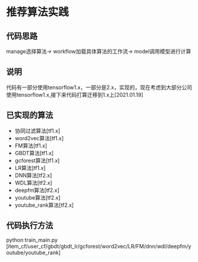 # 推荐算法实践

## 代码思路

manage选择算法-> workflow加载具体算法的工作流-> model调用模型进行计算

## 说明
代码有一部分使用tensorflow1.x，一部分是2.x，实现的，现在考虑到大部分公司使用tensorflow1.x,接下来代码打算迁移到1.x上[2021.01.19]

## 已实现的算法

- 协同过滤算法[tf1.x]
- word2vec算法[tf1.x]
- FM算法[tf1.x]
- GBDT算法[tf1.x]
- gcforest算法[tf1.x]
- LR算法[tf1.x]
- DNN算法[tf2.x]
- WDL算法[tf2.x]
- deepfm算法[tf2.x]
- youtube算法[tf2.x]
- youtube_rank算法[tf2.x]



## 代码执行方法

python train_main.py [item_cf/user_cf/gbdt/gbdt_lr/gcforest/word2vec/LR/FM/dnn/wdl/deepfm/youtube/youtube_rank]
